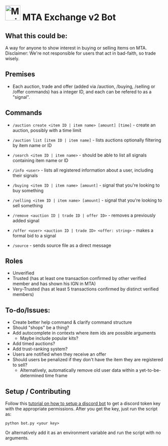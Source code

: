 # <img src="https://static.wikia.nocookie.net/minecraft_gamepedia/images/3/33/Netherite_Scrap_JE2_BE1.png" alt="MarineGEO circle logo" style="height: 48px; width:48px;"/> MTA Exchange v2 Bot

## What this could be:
A way for anyone to show interest in buying or selling items on MTA. 
Disclaimer: We're not responsible for users that act in bad-faith, so trade wisely.

## Premises
- Each auction, trade and offer (added via /auction, /buying, /selling or /offer commands) has a integer ID, and each can be refered to as a "signal".

## Commands

- `/auction create <item ID | item name> [amount] [time]` - create an auction, possibly with a time limit

- `/auction list [item ID | item name]` - lists auctions optionally filtering by item name or ID

- `/search <item ID | item name>` - should be able to list all signals containing item name or ID

- `/info <user>` - lists all registered information about a user, including their signals

- `/buying <item ID | item name> [amount]` - signal that you're looking to buy something

- `/selling <item ID | item name> [amount]` - signal that you're looking to sell something

- `/remove <auction ID | trade ID | offer ID>` - removes a previously added signal

- `/offer <user> <auction ID | trade ID> <offer: string>` - makes a formal bid to a signal

- `/source` - sends source file as a direct message

## Roles

- Unverified
- Trusted (has at least one transaction confirmed by other verified member and has shown his IGN in MTA)
- Very-Trusted (has at least 5 transactions confirmed by distinct verified members)

## To-do/Issues:

- Create better help command & clarify command structure
- Should "shops" be a thing?
- Add autocomplete in contexts where item ids are possible arguments
  - Maybe include popular kits?
- Add timed auctions?
- Add trust-ranking system?
- Users are notified when they receive an offer
- Should users be penalized if they don't have the item they are registered to sell?
  - Alternatively, automatically remove old user data within a yet-to-be-determined time frame

## Setup / Contributing
Follow this [tutorial on how to setup a discord bot](https://www.youtube.com/watch?v=ygc-HdZHO5A) to get a discord token key with the appropriate permissions. After you get the key, just run the script as: 

```
python bot.py <your key>
```

Or alternatively add it as an environment variable and run the script with no arguments.
